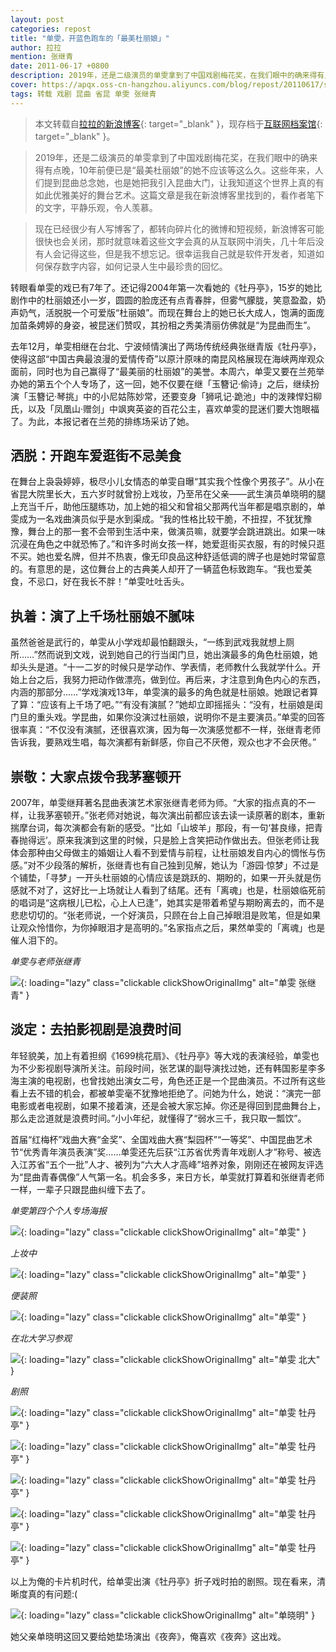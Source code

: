 ```yaml
---
layout: post
categories: repost
title: "单雯，开蓝色跑车的「最美杜丽娘」"
author: 拉拉
mention: 张继青
date: 2011-06-17 +0800
description: 2019年，还是二级演员的单雯拿到了中国戏剧梅花奖，在我们眼中的确来得有点晚，10年前便已是“最美杜丽娘”的她不应该等这么久。这些年来，人们提到昆曲总念她，也是她把我引入昆曲的大门，让我知道这个世界上真的有如此优雅美好的舞台艺术。
cover: https://apqx.oss-cn-hangzhou.aliyuncs.com/blog/repost/20110617/shanwen_zhangjiqing_thumb.jpg
tags: 转载 戏剧 昆曲 省昆 单雯 张继青
---
```


> 本文转载自[拉拉的新浪博客](http://blog.sina.com.cn/s/blog_4bd5d131010189b3.html){: target="_blank" }，现存档于[互联网档案馆](https://web.archive.org/web/20190702224408/http://blog.sina.com.cn/s/blog_4bd5d131010189b3.html){: target="_blank" }。

> 2019年，还是二级演员的单雯拿到了中国戏剧梅花奖，在我们眼中的确来得有点晚，10年前便已是“最美杜丽娘”的她不应该等这么久。这些年来，人们提到昆曲总念她，也是她把我引入昆曲大门，让我知道这个世界上真的有如此优雅美好的舞台艺术。这篇文章是我在新浪博客里找到的，看作者笔下的文字，平静乐观，令人羡慕。

> 现在已经很少有人写博客了，都转向碎片化的微博和短视频，新浪博客可能很快也会关闭，那时就意味着这些文字会真的从互联网中消失，几十年后没有人会记得这些，但是我不想忘记。很幸运我自己就是软件开发者，知道如何保存数字内容，如何记录人生中最珍贵的回忆。

转眼看单雯的戏已有7年了。还记得2004年第一次看她的《牡丹亭》，15岁的她比剧作中的杜丽娘还小一岁，圆圆的脸庞还有点青春胖，但雾气朦胧，笑意盈盈，奶声奶气，活脱脱一个可爱版“杜丽娘”。而现在舞台上的她已长大成人，饱满的面庞加苗条娉婷的身姿，被昆迷们赞叹，其扮相之秀美清丽仿佛就是“为昆曲而生”。

去年12月，单雯相继在台北、宁波倾情演出了两场传统经典张继青版《牡丹亭》，使得这部“中国古典最浪漫的爱情传奇”以原汁原味的南昆风格展现在海峡两岸观众面前，同时也为自己赢得了“最美丽的杜丽娘”的美誉。本周六，单雯又要在兰苑举办她的第五个个人专场了，这一回，她不仅要在继「玉簪记·偷诗」之后，继续扮演「玉簪记·琴挑」中的小尼姑陈妙常，还要变身「狮吼记·跪池」中的泼辣悍妇柳氏，以及「凤凰山·赠剑」中飒爽英姿的百花公主，喜欢单雯的昆迷们要大饱眼福了。为此，本报记者在兰苑的排练场采访了她。

## 洒脱：开跑车爱逛街不忌美食

在舞台上袅袅婷婷，极尽小儿女情态的单雯自曝“其实我个性像个男孩子”。从小在省昆大院里长大，五六岁时就曾扮上戏妆，乃至吊在父亲——武生演员单晓明的腿上充当千斤，助他压腿练功，加上她的祖父和曾祖父那两代当年都是唱京剧的，单雯成为一名戏曲演员似乎是水到渠成。“我的性格比较干脆，不扭捏，不犹犹豫豫，舞台上的那一套不会带到生活中来，做演员嘛，就要学会跳进跳出。如果一味沉浸在角色之中就恐怖了。”和许多时尚女孩一样，她爱逛街买衣服，有的时候只逛不买。她也爱名牌，但并不热衷，像无印良品这种舒适低调的牌子也是她时常留意的。有意思的是，这位舞台上的古典美人却开了一辆蓝色标致跑车。“我也爱美食，不忌口，好在我长不胖！”单雯吐吐舌头。

## 执着：演了上千场杜丽娘不腻味

虽然爸爸是武行的，单雯从小学戏却最怕翻跟头，“一练到武戏我就想上厕所……”然而说到文戏，说到她自己的行当闺门旦，她出演最多的角色杜丽娘，她却头头是道。“十一二岁的时候只是学动作、学表情，老师教什么我就学什么。开始上台之后，我努力把动作做漂亮，做到位。再后来，才注意到角色内心的东西，内涵的那部分……”学戏演戏13年，单雯演的最多的角色就是杜丽娘。她跟记者算了算：“应该有上千场了吧。”“有没有演腻？”她却立即摇摇头：“没有，杜丽娘是闺门旦的重头戏。学昆曲，如果你没演过杜丽娘，说明你不是主要演员。”单雯的回答很率真：“不仅没有演腻，还很喜欢演，因为每一次演感觉都不一样，张继青老师告诉我，要熟戏生唱，每次演都有新鲜感，你自己不厌倦，观众也才不会厌倦。”

## 崇敬：大家点拨令我茅塞顿开

2007年，单雯继拜著名昆曲表演艺术家张继青老师为师。“大家的指点真的不一样，让我茅塞顿开。”张老师对她说，每次演出前都应该去读一读原著的剧本，重新揣摩台词，每次演都会有新的感受。“比如「山坡羊」那段，有一句‘甚良缘，把青春抛得远’。原来我演到这里的时候，只是脸上含笑把动作做出去。但张老师让我体会那种由父母做主的婚姻让人看不到爱情与前程，让杜丽娘发自内心的惆怅与伤感。”对不少段落的解析，张继青也有自己独到见解，她认为「游园·惊梦」不过是个铺垫，「寻梦」一开头杜丽娘的心情应该是跳跃的、期盼的，如果一开头就是伤感就不对了，这好比一上场就让人看到了结尾。还有「离魂」也是，杜丽娘临死前的唱词是“这病根儿已松，心上人已逢”，她其实是带着希望与期盼离去的，而不是悲悲切切的。“张老师说，一个好演员，只顾在台上自己掉眼泪是败笔，但是如果让观众怜惜你，为你掉眼泪才是高明的。”名家指点之后，果然单雯的「离魂」也是催人泪下的。

*单雯与老师张继青*

![](https://apqx.oss-cn-hangzhou.aliyuncs.com/blog/repost/20110617/shanwen_zhangjiqing_thumb.jpg){: loading="lazy" class="clickable clickShowOriginalImg" alt="单雯 张继青" }

## 淡定：去拍影视剧是浪费时间

年轻貌美，加上有着担纲《1699桃花扇》、《牡丹亭》等大戏的表演经验，单雯也为不少影视剧导演所关注。前段时间，张艺谋的副导演找过她，还有韩国影星李多海主演的电视剧，也曾找她出演女二号，角色还正是一个昆曲演员。不过所有这些看上去不错的机会，都被单雯毫不犹豫地拒绝了。问她为什么，她说：“演完一部电影或者电视剧，如果不接着演，还是会被大家忘掉。你还是得回到昆曲舞台上，那么走岔道就是浪费时间。”小小年纪，就懂得了“弱水三千，我只取一瓢饮”。

首届“红梅杯”戏曲大赛“金奖”、全国戏曲大赛“梨园杯”“一等奖”、中国昆曲艺术节“优秀青年演员表演”奖……单雯还先后获“江苏省优秀青年戏剧人才”称号、被选入江苏省“五个一批”人才、被列为“六大人才高峰”培养对象，刚刚还在被网友评选为“昆曲青春偶像”人气第一名。机会多多，来日方长，单雯就打算着和张继青老师一样，一辈子只跟昆曲纠缠下去了。

*单雯第四个个人专场海报*

![](https://apqx.oss-cn-hangzhou.aliyuncs.com/blog/repost/20110617/shanwen_haibao_thumb.jpg){: loading="lazy" class="clickable clickShowOriginalImg" alt="单雯" }

*上妆中*

![](https://apqx.oss-cn-hangzhou.aliyuncs.com/blog/repost/20110617/shanwen_huazhuang_thumb.jpg){: loading="lazy" class="clickable clickShowOriginalImg" alt="单雯" }

*便装照*

![](https://apqx.oss-cn-hangzhou.aliyuncs.com/blog/repost/20110617/shanwen_01_thumb.jpg){: loading="lazy" class="clickable clickShowOriginalImg" alt="单雯" }

*在北大学习参观*

![](https://apqx.oss-cn-hangzhou.aliyuncs.com/blog/repost/20110617/shanwen_02_thumb.jpg){: loading="lazy" class="clickable clickShowOriginalImg" alt="单雯 北大" }

*剧照*

![](https://apqx.oss-cn-hangzhou.aliyuncs.com/blog/repost/20110617/shanwen_mudanting_mingpan_02.jpg){: loading="lazy" class="clickable clickShowOriginalImg" alt="单雯 牡丹亭" }

![](https://apqx.oss-cn-hangzhou.aliyuncs.com/blog/repost/20110617/shanwen_mudanting_mingshi.jpg){: loading="lazy" class="clickable clickShowOriginalImg" alt="单雯 牡丹亭" }

![](https://apqx.oss-cn-hangzhou.aliyuncs.com/blog/repost/20110617/shanwen_mudanting_mingpan_01.jpg){: loading="lazy" class="clickable clickShowOriginalImg" alt="单雯 牡丹亭" }

![](https://apqx.oss-cn-hangzhou.aliyuncs.com/blog/repost/20110617/shanwen_mudanting_lihun_01.jpg){: loading="lazy" class="clickable clickShowOriginalImg" alt="单雯 牡丹亭" }

![](https://apqx.oss-cn-hangzhou.aliyuncs.com/blog/repost/20110617/shanwen_mudanting_lihun_02.jpg){: loading="lazy" class="clickable clickShowOriginalImg" alt="单雯 牡丹亭" }

以上为俺的卡片机时代，给单雯出演《牡丹亭》折子戏时拍的剧照。现在看来，清晰度真的有问题:(

![](https://apqx.oss-cn-hangzhou.aliyuncs.com/blog/repost/20110617/shanxiaoming.jpg){: loading="lazy" class="clickable clickShowOriginalImg" alt="单晓明" }

她父亲单晓明这回又要给她垫场演出《夜奔》，俺喜欢《夜奔》这出戏。